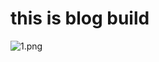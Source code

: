 # this is blog build
![1.png](https://upload-images.jianshu.io/upload_images/14465904-aab61655dea7d0f2.png?imageMogr2/auto-orient/strip%7CimageView2/2/w/1240)
